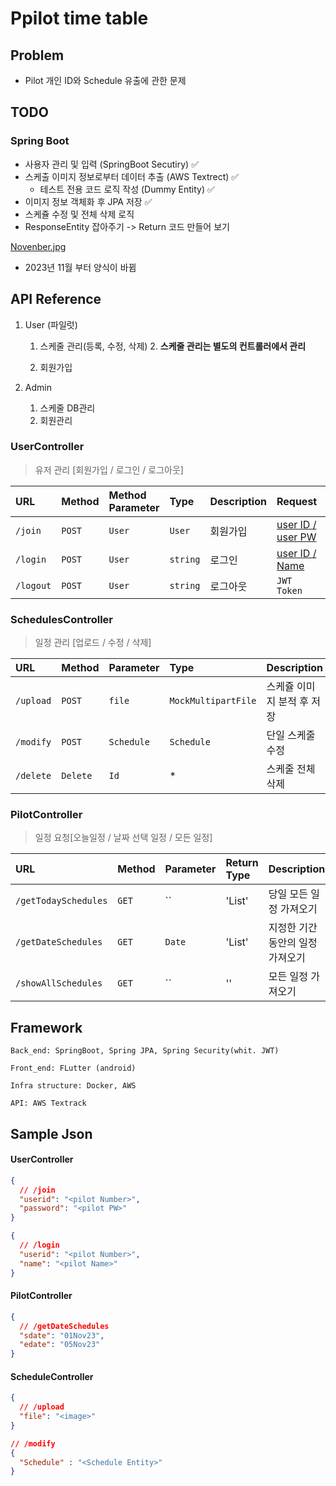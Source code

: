 # Ppilot time table

## Problem

- Pilot 개인 ID와 Schedule 유출에 관한 문제

## TODO

### Spring Boot

- 사용자 관리 및 입력 (SpringBoot Secutiry) ✅
- 스케출 이미지 정보로부터 데이터 추출 (AWS Textrect) ✅
    - 테스트 전용 코드 로직 작성 (Dummy Entity) ✅
- 이미지 정보 객체화 후 JPA 저장 ✅
- 스케쥴 수정 및 전체 삭제 로직
- ResponseEntity 잡아주기 -> Return 코드 만들어 보기

[Novenber.jpg](AirAPI%2Fsrc%2Fmain%2Fresources%2Fstatic%2Fimg%2FNovember.jpg)

* 2023년 11월 부터 양식이 바뀜

## API Reference

1. User (파일럿)
    1. 스케줄 관리(등록, 수정, 삭제)
        2. **스케줄 관리는 별도의 컨트롤러에서 관리**

    2. 회원가입


2. Admin
    1. 스케줄 DB관리
    2. 회원관리

### UserController

> 유저 관리 [회원가입 / 로그인 / 로그아웃]

| URL       | Method | Method Parameter | Type     | Description | Request                               | Response    |
|:----------|:-------|:-----------------|:---------|-------------|:--------------------------------------|:------------|
| `/join`   | `POST` | `User`           | `User`   | 회원가입        | [user ID / user PW](#UserConstroller) | `Boolean`   |
| `/login`  | `POST` | `User`           | `string` | 로그인         | [user ID / Name](#UserConstroller)    | `JWT Token` |
| `/logout` | `POST` | `User`           | `string` | 로그아웃        | `JWT Token`                             | `Boolean`   |

### SchedulesController

> 일정 관리 [업로드 / 수정 / 삭제]

| URL       | Method   | Parameter  | Type                | Description     | Request     | Response |
|:----------|:---------|:-----------|:--------------------|:----------------|:------------|:---------|
| `/upload` | `POST`   | `file`     | `MockMultipartFile` | 스케쥴 이미지 분적 후 저장 | Image file  | *        |
| `/modify` | `POST`   | `Schedule` | `Schedule`          | 단일 스케줄 수정       | Schedule Id | *        |
| `/delete` | `Delete` | `Id`       | *                   | 스케줄 전체 삭제       | Schedule Id | *        |

### PilotController

> 일정 요청[오늘일정 / 날짜 선택 일정 / 모든 일정]

| URL                  | Method | Parameter | Return Type      | Description        | Request(Sample)                          | Response |
|:---------------------|:-------|:----------|:-----------------|:-------------------|:-----------------------------------------|:---------|
| `/getTodaySchedules` | `GET`  | ``        | 'List<Schedule>' | 당일 모든 일정 가져오기      | *                                        | *        |
| `/getDateSchedules`  | `GET`  | `Date`    | 'List<Schedule>' | 지정한 기간 동안의 일정 가져오기 | [getDateSchedules]([[#PilotController]]) | *        |
| `/showAllSchedules`  | `GET`  | ``        | ''               | 모든 일정 가져오기         | *                                        |          |

## Framework
```
Back_end: SpringBoot, Spring JPA, Spring Security(whit. JWT)

Front_end: FLutter (android)

Infra structure: Docker, AWS

API: AWS Textrack
```


## Sample Json
#### UserController
```json
{
  // /join
  "userid": "<pilot Number>",
  "password": "<pilot PW>"
}
```

```json
{
  // /login
  "userid": "<pilot Number>",
  "name": "<pilot Name>"
}
```


#### PilotController
```json
{
  // /getDateSchedules
  "sdate": "01Nov23",
  "edate": "05Nov23"
}
```

#### ScheduleController
```json
{
  // /upload
  "file": "<image>"
}
```

```json
// /modify
{
  "Schedule" : "<Schedule Entity>"
}
```
